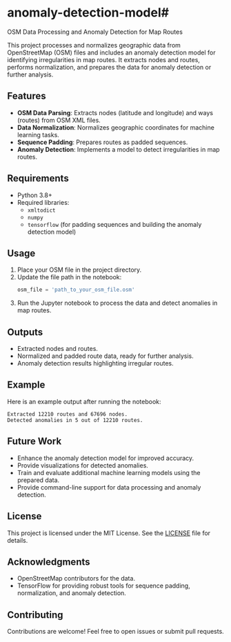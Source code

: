 # anomaly-detection-model# 
OSM Data Processing and Anomaly Detection for Map Routes

This project processes and normalizes geographic data from OpenStreetMap (OSM) files and includes an anomaly detection model for identifying irregularities in map routes. It extracts nodes and routes, performs normalization, and prepares the data for anomaly detection or further analysis.

## Features

- **OSM Data Parsing**: Extracts nodes (latitude and longitude) and ways (routes) from OSM XML files.
- **Data Normalization**: Normalizes geographic coordinates for machine learning tasks.
- **Sequence Padding**: Prepares routes as padded sequences.
- **Anomaly Detection**: Implements a model to detect irregularities in map routes.

## Requirements

- Python 3.8+
- Required libraries:
  - `xmltodict`
  - `numpy`
  - `tensorflow` (for padding sequences and building the anomaly detection model)

## Usage

1. Place your OSM file in the project directory.
2. Update the file path in the notebook:
   ```python
   osm_file = 'path_to_your_osm_file.osm'
   ```
3. Run the Jupyter notebook to process the data and detect anomalies in map routes.

## Outputs

- Extracted nodes and routes.
- Normalized and padded route data, ready for further analysis.
- Anomaly detection results highlighting irregular routes.

## Example

Here is an example output after running the notebook:
```
Extracted 12210 routes and 67696 nodes.
Detected anomalies in 5 out of 12210 routes.
```

## Future Work

- Enhance the anomaly detection model for improved accuracy.
- Provide visualizations for detected anomalies.
- Train and evaluate additional machine learning models using the prepared data.
- Provide command-line support for data processing and anomaly detection.

## License

This project is licensed under the MIT License. See the [LICENSE](LICENSE) file for details.

## Acknowledgments

- OpenStreetMap contributors for the data.
- TensorFlow for providing robust tools for sequence padding, normalization, and anomaly detection.

## Contributing

Contributions are welcome! Feel free to open issues or submit pull requests.

